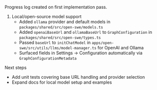 Progress log created on first implementation pass.

1. Local/open-source model support
   - Added `ollama` provider and default models in `packages/shared/src/open-swe/models.ts`
   - Added `openaiBaseUrl` and `ollamaBaseUrl` to `GraphConfiguration` in `packages/shared/src/open-swe/types.ts`
   - Passed `baseUrl` to `initChatModel` in `apps/open-swe/src/utils/llms/model-manager.ts` for OpenAI and Ollama
   - Surfaced fields in Settings → Configuration automatically via `GraphConfigurationMetadata`

Next steps
   - Add unit tests covering base URL handling and provider selection
   - Expand docs for local model setup and examples

